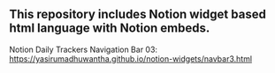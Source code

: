 This repository includes Notion widget based html language with Notion embeds.
---
Notion Daily Trackers Navigation Bar 03: https://yasirumadhuwantha.github.io/notion-widgets/navbar3.html
